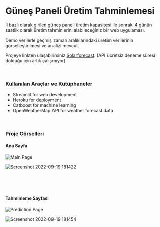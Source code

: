 # Güneş Paneli Üretim Tahminlemesi

İl bazlı olarak girilen güneş paneli üretim kapasitesi ile sonraki 4 günün saatlik olarak üretim tahminlerini alabileceğiniz bir web uygulaması.

Demo verilerle geçmiş zaman aralıklarındaki üretim verilerinin görselleştirilmesi ve analizi mevcut.

Projeye linkten ulaşabilirsiniz [Solarforecast](https://solarforecast.herokuapp.com/). (API ücretsiz deneme süresi dolduğu için artık çalışmıyor)
<p>&nbsp;</p>

### Kullanılan Araçlar ve Kütüphaneler

- Streamlit for web development
- Heroku for deployment
- Catboost for machine learning
- OpenWeatherMap API for weather forecast data


<p>&nbsp;</p>

### Proje Görselleri

#### Ana Sayfa
![Main Page](https://user-images.githubusercontent.com/50491455/191048162-6be22536-f2f1-4a29-9c8c-2aa0ad13df0f.png)

![Screenshot 2022-09-19 181422](https://user-images.githubusercontent.com/50491455/191051979-2a860b19-2836-47d4-8361-47696b9f6c88.png)

<p>&nbsp;</p>
<p>&nbsp;</p>

#### Tahminleme Sayfası
![Prediction Page](https://user-images.githubusercontent.com/50491455/191048626-6f0c06a5-0987-43ea-99ee-f941693b6709.png)

![Screenshot 2022-09-19 181454](https://user-images.githubusercontent.com/50491455/191052005-25dcbfaa-e423-465c-b3a5-f0bdcff198c2.png)



